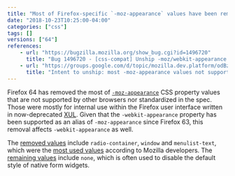 ```yaml
---
title: "Most of Firefox-specific `-moz-appearance` values have been removed"
date: "2018-10-23T10:25:00-04:00"
categories: ["css"]
tags: []
versions: ["64"]
references:
    - url: "https://bugzilla.mozilla.org/show_bug.cgi?id=1496720"
      title: "Bug 1496720 - [css-compat] Unship -moz/webkit-appearance values not supported by other UAs / spec"
    - url: "https://groups.google.com/d/topic/mozilla.dev.platform/odBz2i8xnno/discussion"
      title: "Intent to unship: most -moz-appearance values not supported by other UAs / spec"
---
```

Firefox 64 has removed the most of [`-moz-appearance`](https://developer.mozilla.org/docs/Web/CSS/appearance) CSS property values that are not supported by other browsers nor standardized in the spec. Those were mostly for internal use within the Firefox user interface written in now-deprecated [XUL](https://developer.mozilla.org/docs/Mozilla/Tech/XUL). Given that the `-webkit-appearance` property has been supported as an alias of `-moz-appearance` since Firefox 63, this removal affects `-webkit-appearance` as well.

The [removed values](https://hg.mozilla.org/try/diff/05e54dac9610/layout/style/test/test_non_content_accessible_values.html) include `radio-container`, `window` and `menulist-text`, which were the [most used values](https://bugzilla.mozilla.org/show_bug.cgi?id=1496720#c14) according to Mozilla developers. The [remaining values](https://compat.spec.whatwg.org/#css-non-aliased) include `none`, which is often used to disable the default style of native form widgets.
